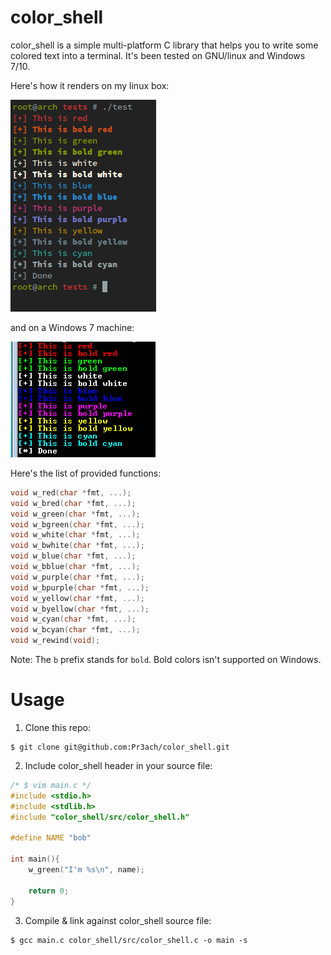 # color_shell
color_shell is a simple multi-platform C library that helps you to write some
colored text into a terminal. It's been tested on GNU/linux and Windows 7/10.

Here's how it renders on my linux box:

![color_shell on GNU/linux](img/color_shell_linux.png)

and on a Windows 7 machine:

![color_shell on windows](img/color_shell_win32.png)


Here's the list of provided functions:

```C
void w_red(char *fmt, ...);
void w_bred(char *fmt, ...);
void w_green(char *fmt, ...);
void w_bgreen(char *fmt, ...);
void w_white(char *fmt, ...);
void w_bwhite(char *fmt, ...);
void w_blue(char *fmt, ...);
void w_bblue(char *fmt, ...);
void w_purple(char *fmt, ...);
void w_bpurple(char *fmt, ...);
void w_yellow(char *fmt, ...);
void w_byellow(char *fmt, ...);
void w_cyan(char *fmt, ...);
void w_bcyan(char *fmt, ...);
void w_rewind(void);
```

Note: The `b` prefix stands for `bold`. Bold colors isn't supported on Windows.

# Usage
1. Clone this repo:
```
$ git clone git@github.com:Pr3ach/color_shell.git
```

2. Include color_shell header in your source file:
```c
/* $ vim main.c */
#include <stdio.h>
#include <stdlib.h>
#include "color_shell/src/color_shell.h"

#define NAME "bob"

int main(){
	w_green("I'm %s\n", name);

	return 0;
}
```

3. Compile & link against color_shell source file:
```
$ gcc main.c color_shell/src/color_shell.c -o main -s
```
